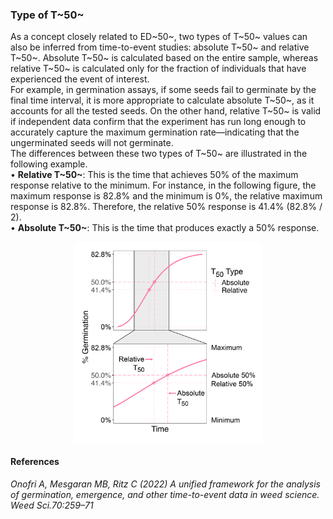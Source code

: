 ### Type of T~50~
As a concept closely related to ED~50~, two types of T~50~ values can also be inferred from time-to-event studies: absolute T~50~ and relative T~50~. Absolute T~50~ is calculated based on the entire sample, whereas relative T~50~ is calculated only for the fraction of individuals that have experienced the event of interest.  
For example, in germination assays, if some seeds fail to germinate by the final time interval, it is more appropriate to calculate absolute T~50~, as it accounts for all the tested seeds. On the other hand, relative T~50~ is valid if independent data confirm that the experiment has run long enough to accurately capture the maximum germination rate—indicating that the ungerminated seeds will not germinate.  
The differences between these two types of T~50~ are illustrated in the following example.  
•	**Relative T~50~**: This is the time that achieves 50% of the maximum response relative to the minimum. For instance, in the following figure, the maximum response is 82.8% and the minimum is 0%, the relative maximum response is 82.8%. Therefore, the relative 50% response is 41.4% (82.8% / 2).  
•	**Absolute T~50~**: This is the time that produces exactly a 50% response.  
<p align="center">

<img src="absolutevsrelative_te.png" alt="absolute vs relative" width="60%"/>

</p>


#### References

*Onofri A, Mesgaran MB, Ritz C (2022) A unified framework for the analysis of germination, emergence, and other time-to-event data in weed science. Weed Sci.70:259–71*
